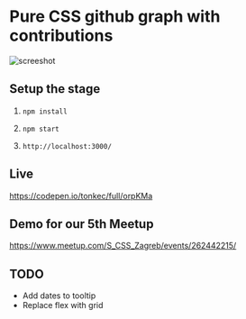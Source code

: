 # Pure CSS github graph with contributions

![screeshot](https://i.ibb.co/7Vg9fZN/Screenshot-2019-07-02-at-12-16-31.png)

## Setup the stage

1. `npm install`

2. `npm start`

3. `http://localhost:3000/`

## Live
https://codepen.io/tonkec/full/orpKMa

## Demo for our 5th Meetup
https://www.meetup.com/S_CSS_Zagreb/events/262442215/

## TODO 
 - Add dates to tooltip
 - Replace flex with grid

